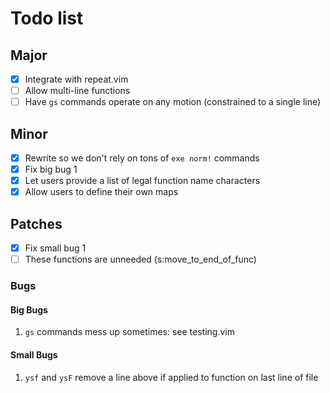 # Todo list
## Major
- [x] Integrate with repeat.vim
- [ ] Allow multi-line functions
- [ ] Have `gs` commands operate on any motion (constrained to a single line)

## Minor
- [x] Rewrite so we don't rely on tons of `exe norm!` commands
- [x] Fix big bug 1
- [x] Let users provide a list of legal function name characters
- [x] Allow users to define their own maps

## Patches
- [x] Fix small bug 1
- [ ] These functions are unneeded (s:move_to_end_of_func)

### Bugs
#### Big Bugs
1. `gs` commands mess up sometimes: see testing.vim

#### Small Bugs
1. `ysf` and `ysF` remove a line above if applied to function on last line of
   file 

